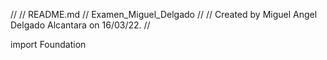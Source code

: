 //
//  README.md
//  Examen_Miguel_Delgado
//
//  Created by Miguel Angel Delgado Alcantara on 16/03/22.
//

import Foundation
